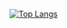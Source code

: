 [![Top Langs](https://github-readme-stats.vercel.app/api/top-langs/?username=fa-rm&layout=compact)](https://github.com/anuraghazra/github-readme-stats)
